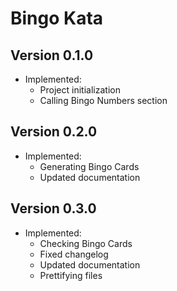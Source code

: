 # Bingo Kata

## Version 0.1.0

- Implemented:
  - Project initialization
  - Calling Bingo Numbers section

## Version 0.2.0
- Implemented:
  - Generating Bingo Cards
  - Updated documentation

## Version 0.3.0
- Implemented:
  - Checking Bingo Cards
  - Fixed changelog
  - Updated documentation
  - Prettifying files
